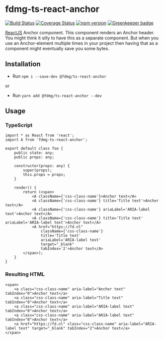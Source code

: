 # fdmg-ts-react-anchor

[![Build Status](https://travis-ci.org/FDMediagroep/fdmg-ts-react-anchor.svg?branch=master)](https://travis-ci.org/FDMediagroep/fdmg-ts-react-anchor)
[![Coverage Status](https://coveralls.io/repos/github/FDMediagroep/fdmg-ts-react-anchor/badge.svg?branch=master)](https://coveralls.io/github/FDMediagroep/fdmg-ts-react-anchor?branch=master)
[![npm version](https://badge.fury.io/js/%40fdmg%2Fts-react-anchor.svg)](https://badge.fury.io/js/%40fdmg%2Fts-react-anchor)
[![Greenkeeper badge](https://badges.greenkeeper.io/FDMediagroep/fdmg-ts-react-anchor.svg)](https://greenkeeper.io/)

[ReactJS](https://reactjs.org/) Anchor component. This component renders an Anchor header.
You might think it silly to have this as a separate component. But when you use an Anchor-element multiple times in your
project then having that as a component might eventually save you some bytes.

## Installation
- Run `npm i --save-dev @fdmg/ts-react-anchor`

or

- Run `yarn add @fdmg/ts-react-anchor --dev`

## Usage
### TypeScript
```
import * as React from 'react';
import A from 'fdmg-ts-react-anchor';

export default class foo {
    public state: any;
    public props: any;

    constructor(props: any) {
        super(props);
        this.props = props;
    }

    render() {
        return (<span>
            <A className={'css-class-name'}>Anchor text</A>
            <A className={'css-class-name'} title='Title text'>Anchor text</A>
            <A className={'css-class-name'} ariaLabel='ARIA-label text'>Anchor text</A>
            <A className={'css-class-name'} title='Title text' ariaLabel='ARIA-label text'>Anchor text</A>
            <A href="https://fd.nl" 
                className={'css-class-name'} 
                title='Title text' 
                ariaLabel='ARIA-label text' 
                target="_blank" 
                tabIndex='2'>Anchor text</A>
        </span>);
    }
}
```

### Resulting HTML
```
<span>
    <a class="css-class-name" aria-label="Anchor text" tabIndex="0">Anchor text</a>
    <a class="css-class-name" aria-label="Title text" tabIndex="0">Anchor text</a>
    <a class="css-class-name" aria-label="ARIA-label text" tabIndex="0">Anchor text</a>
    <a class="css-class-name" aria-label="ARIA-label text" tabIndex="0">Anchor text</a>
    <a href="https://fd.nl" class="css-class-name" aria-label="ARIA-label text" target="_blank" tabIndex="2">Anchor text</a>
</span>
```
